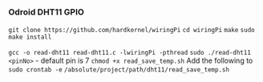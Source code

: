 ### Odroid DHT11 GPIO
`git clone https://github.com/hardkernel/wiringPi`
`cd wiringPi`
`make`
`sudo make install`

`gcc -o read-dht11 read-dht11.c -lwiringPi -pthread`
`sudo ./read-dht11 <pinNo>`     - default pin is 7
`chmod +x read_save_temp.sh`
Add the following to `sudo crontab -e` `/absolute/project/path/dht11/read_save_temp.sh`